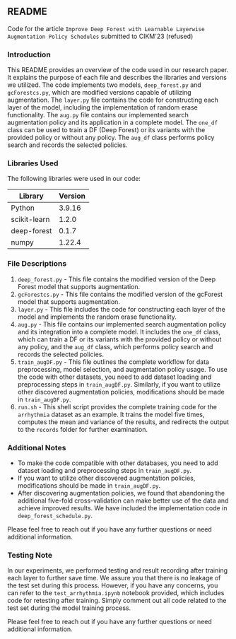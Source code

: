 ## README
Code for the article `Improve Deep Forest with Learnable Layerwise Augmentation Policy Schedules` submitted to CIKM'23 (refused)
### Introduction
This README provides an overview of the code used in our research paper. It explains the purpose of each file and describes the libraries and versions we utilized. The code implements two models, `deep_forest.py` and `gcForestcs.py`, which are modified versions capable of utilizing augmentation. The `layer.py` file contains the code for constructing each layer of the model, including the implementation of random erase functionality. The `aug.py` file contains our implemented search augmentation policy and its application in a complete model. The `one_df` class can be used to train a DF (Deep Forest) or its variants with the provided policy or without any policy. The `aug_df` class performs policy search and records the selected policies.

### Libraries Used
The following libraries were used in our code:

| Library       | Version |
|---------------|---------|
| Python        | 3.9.16  |
| scikit-learn  | 1.2.0   |
| deep-forest   | 0.1.7   |
| numpy         | 1.22.4  |

### File Descriptions

1. `deep_forest.py` - This file contains the modified version of the Deep Forest model that supports augmentation. 
2. `gcForestcs.py` - This file contains the modified version of the gcForest model that supports augmentation.
3. `layer.py` - This file includes the code for constructing each layer of the model and implements the random erase functionality.
4. `aug.py` - This file contains our implemented search augmentation policy and its integration into a complete model. It includes the `one_df` class, which can train a DF or its variants with the provided policy or without any policy, and the `aug_df` class, which performs policy search and records the selected policies.
5. `train_augDF.py` - This file outlines the complete workflow for data preprocessing, model selection, and augmentation policy usage. To use the code with other datasets, you need to add dataset loading and preprocessing steps in `train_augDF.py`. Similarly, if you want to utilize other discovered augmentation policies, modifications should be made in `train_augDF.py`.
6. `run.sh` - This shell script provides the complete training code for the `arrhythmia` dataset as an example. It trains the model five times, computes the mean and variance of the results, and redirects the output to the `records` folder for further examination.

### Additional Notes
- To make the code compatible with other databases, you need to add dataset loading and preprocessing steps in `train_augDF.py`.
- If you want to utilize other discovered augmentation policies, modifications should be made in `train_augDF.py`.
- After discovering augmentation policies, we found that abandoning the additional five-fold cross-validation can make better use of the data and achieve improved results. We have included the implementation code in `deep_forest_schedule.py`.

Please feel free to reach out if you have any further questions or need additional information.

### Testing Note
In our experiments, we performed testing and result recording after training each layer to further save time. We assure you that there is no leakage of the test set during this process. However, if you have any concerns, you can refer to the `test_arrhythmia.ipynb` notebook provided, which includes code for retesting after training. Simply comment out all code related to the test set during the model training process.

Please feel free to reach out if you have any further questions or need additional information.
